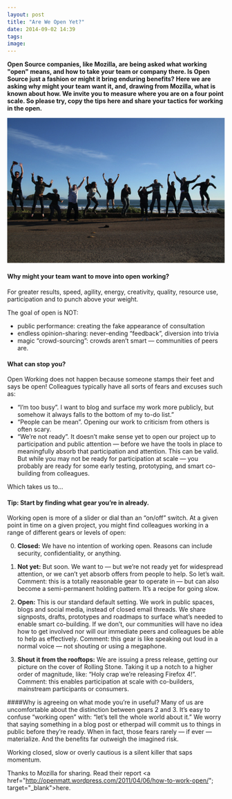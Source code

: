 ```yaml
---
layout: post
title: "Are We Open Yet?"
date: 2014-09-02 14:39
tags: 
image:
---
```


**Open Source companies, like Mozilla, are being asked what working "open" means, and how to take your team or company there. Is Open Source just a fashion or might it bring enduring benefits? Here we are asking why might your team want it, and, drawing from Mozilla, what is known about how. We invite you to measure where you are on a four point scale. So please try, copy the tips here and share your tactics for working in the open.**

![](/libb/images/mozilla-leap.png)

#### Why might your team want to move into open working? 
For greater results, speed, agility, energy, creativity, quality, resource use, participation and to punch above your weight.

   The goal of open is NOT:  
   - public performance: creating the fake appearance of consultation   
   - endless opinion-sharing: never-ending “feedback”, diversion into trivia   
   - magic “crowd-sourcing”: crowds aren’t smart — communities of peers are.   

#### What can stop you?
   Open Working does not happen because someone stamps their feet and says be open! Colleagues typically have all sorts of fears and excuses such as:   
   - “I’m too busy”. I want to blog and surface my work more publicly, but somehow it always falls to the bottom of my to-do list.”  
   - “People can be mean”. Opening our work to criticism from others is often scary.  
   - “We’re not ready”.  It doesn’t make sense yet to open our project up to participation and public attention — before we have the tools in place to meaningfully absorb that participation and attention. This can be valid. But while you may not be ready for participation at scale — you probably are ready for some early testing, prototyping, and smart co-building from colleagues.   

Which takes us to…

#### Tip: Start by finding what gear you’re in already.
Working open is more of a slider or dial than an “on/off” switch. At a given point in time on a given project, you might find colleagues working in a range of different gears or levels of open:

0. **Closed:** We have no intention of working open. Reasons can include security, confidentiality, or anything.

1. **Not yet:** But soon. We want to — but we’re not ready yet for widespread attention, or we can’t yet absorb offers from people to help. So let’s wait. Comment: this is a totally reasonable gear to operate in — but can also become a semi-permanent holding pattern. It’s a recipe for going slow.

2. **Open:** This is our standard default setting. We work in public spaces, blogs and social media, instead of closed email threads.  We share signposts, drafts, prototypes and roadmaps to surface what’s needed to enable smart co-building. If we don’t, our communities will have no idea how to get involved nor will our immediate peers and colleagues be able to help as effectively. Comment: this gear is like speaking out loud in a normal voice — not shouting or using a megaphone. 

3. **Shout it from the rooftops:** We are issuing a press release, getting our picture on the cover of Rolling Stone. Taking it up a notch to a higher order of magnitude, like: “Holy crap we’re releasing Firefox 4!”. Comment: this enables participation at scale with co-builders, mainstream participants or consumers. 

####Why is agreeing on what mode you’re in useful? 
Many of us are uncomfortable about the distinction between gears 2 and 3. It’s easy to confuse “working open” with: “let’s tell the whole world about it.”  We worry that saying something in a blog post or etherpad will commit us to things in public before they’re ready. When in fact, those fears rarely — if ever — materialize. And the benefits far outweigh the imagined risk.  

Working closed, slow or overly cautious is a silent killer that saps momentum.

Thanks to Mozilla for sharing. Read their report <a href="http://openmatt.wordpress.com/2011/04/06/how-to-work-open/"; target="_blank">here. </a>

